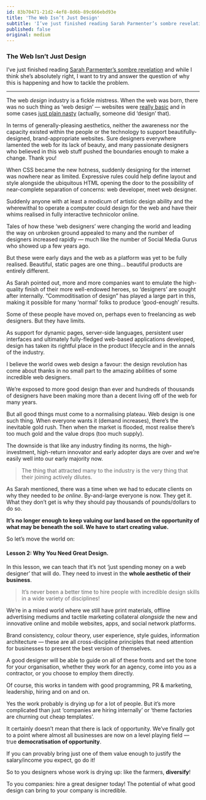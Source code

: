 ```yaml
---
id: 83b70471-21d2-4ef8-8d6b-89c666ebd93e
title: 'The Web Isn’t Just Design'
subtitle: 'I’ve just finished reading Sarah Parmenter’s sombre revelation and while I think she’s absolutely right, I want to try and answer the…'
published: false
original: medium
---
```




### The Web Isn’t Just Design

I’ve just finished reading [Sarah Parmenter’s sombre revelation](http://www.sazzy.co.uk/the-elephant-in-the-room/) and while I think she’s absolutely right, I want to try and answer the question of why this is happening and how to tackle the problem.





---



The web *design* industry is a fickle mistress. When the web was born, there was no such thing as ‘web design’ — websites were [really basic](http://info.cern.ch/hypertext/WWW/TheProject.html) and in some cases [just plain nasty](http://www.warnerbros.com/archive/spacejam/movie/jam.htm) (actually, someone did ‘design’ that).

In terms of generally-pleasing aesthetics, neither the awareness nor the capacity existed within the people or the technology to support beautifully-designed, brand-appropriate websites.
Sure designers everywhere lamented the web for its lack of beauty, and many passionate designers who believed in this web stuff pushed the boundaries enough to make a change. Thank you!

When CSS became the new hotness, suddenly designing for the internet was nowhere near as limited. Expressive rules could help define layout and style alongside the ubiquitous HTML opening the door to the possibility of near-complete separation of concerns: web developer, meet web designer.

Suddenly anyone with at least a modicum of artistic design ability and the wherewithal to operate a computer could design for the web and have their whims realised in fully interactive technicolor online.

Tales of how these ‘web designers’ were changing the world and leading the way on unbroken ground appealed to many and the number of designers increased rapidly — much like the number of Social Media Gurus who showed up a few years ago.

But these were early days and the web as a platform was yet to be fully realised. Beautiful, static pages are one thing… beautiful products are entirely different.

As Sarah pointed out, more and more companies want to emulate the high-quality finish of their more well-endowed heroes, so ‘designers’ are sought after internally. “Commoditisation of design” has played a large part in this, making it possible for many ‘normal’ folks to produce ‘good-enough’ results.

Some of these people have moved on, perhaps even to freelancing as web designers. But they have limits.

As support for dynamic pages, server-side languages, persistent user interfaces and ultimately fully-fledged web-based applications developed, design has taken its rightful place in the product lifecycle and in the annals of the industry.

I believe the world owes web design a favour: the design revolution has come about thanks in no small part to the amazing abilities of some incredible web designers.

We’re exposed to more good design than ever and hundreds of thousands of designers have been making more than a decent living off of the web for many years.

But all good things must come to a normalising plateau. Web design is one such thing. When everyone wants it (demand increases), there’s the inevitable gold rush. Then when the market is flooded, most realise there’s too much gold and the value drops (too much supply).

The downside is that like any industry finding its norms, the high-investment, high-return innovator and early adopter days are over and we’re easily well into our early majority now.

> The thing that attracted many to the industry is the very thing that their joining actively dilutes.

As Sarah mentioned, there was a time when we had to educate clients on why they needed to *be online*. By-and-large everyone is now. They get it. What they don’t get is why they should pay thousands of pounds/dollars to do so.

**It’s no longer enough to keep valuing our land based on the opportunity of what may be beneath the soil. We have to start creating value.**

So let’s move the world on:

#### Lesson 2: Why You Need Great Design.

In this lesson, we can teach that it’s not ‘just spending money on a web designer’ that will do. They need to invest in the **whole aesthetic of their business**.

> It’s never been a better time to hire people with incredible design skills in a wide variety of disciplines!

We’re in a mixed world where we still have print materials, offline advertising mediums and tactile marketing collateral *alongside* the new and innovative online and mobile websites, apps, and social network platforms.

Brand consistency, colour theory, user experience, style guides, information architecture — these are all cross-discipline principles that need attention for businesses to present the best version of themselves.

A good designer will be able to guide on all of these fronts and set the tone for your organisation, whether they work for an agency, come into you as a contractor, or you choose to employ them directly.

Of course, this works in tandem with good programming, PR &amp; marketing, leadership, hiring and on and on.

Yes the work probably is drying up for a lot of people. But it’s more complicated than just ‘companies are hiring internally’ or ‘theme factories are churning out cheap templates’.

It certainly doesn’t mean that there is lack of opportunity. We’ve finally got to a point where almost all businesses are now on a level playing field — true **democratisation of opportunity**.

If you can provably bring just one of them value enough to justify the salary/income you expect, go do it!

So to you designers whose work is drying up: like the farmers, **diversify**!

To you companies: hire a great designer today! The potential of what good design can bring to your company is incredible.
